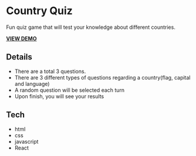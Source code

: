 # Country Quiz

Fun quiz game that will test your knowledge about different countries.

[**VIEW DEMO**](https://nghia-nguyen-dev.github.io/country_quiz/)

## Details

- There are a total 3 questions.
- There are 3 different types of questions regarding a country(flag, capital and language)
- A random question will be selected each turn
- Upon finish, you will see your results

## Tech

- html
- css
- javascript
- React
